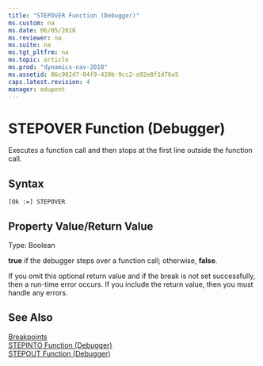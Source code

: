 ```yaml
---
title: "STEPOVER Function (Debugger)"
ms.custom: na
ms.date: 06/05/2016
ms.reviewer: na
ms.suite: na
ms.tgt_pltfrm: na
ms.topic: article
ms.prod: "dynamics-nav-2018"
ms.assetid: 06c982d7-04f9-420b-9cc2-a92e8f1d76a5
caps.latest.revision: 4
manager: edupont
---
```

# STEPOVER Function (Debugger)
Executes a function call and then stops at the first line outside the function call.  
  
## Syntax  
  
```  
[Ok :=] STEPOVER   
```  
  
## Property Value/Return Value  
 Type: Boolean  
  
 **true** if the debugger steps over a function call; otherwise, **false**.  
  
 If you omit this optional return value and if the break is not set successfully, then a run-time error occurs. If you include the return value, then you must handle any errors.  
  
## See Also  
 [Breakpoints](Breakpoints.md)   
 [STEPINTO Function \(Debugger\)](STEPINTO-Function--Debugger-.md)   
 [STEPOUT Function \(Debugger\)](STEPOUT-Function--Debugger-.md)